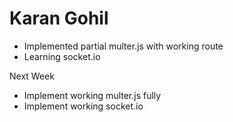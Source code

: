 # Karan Gohil

- Implemented partial multer.js with working route
- Learning socket.io

Next Week

- Implement working multer.js fully
- Implement working socket.io